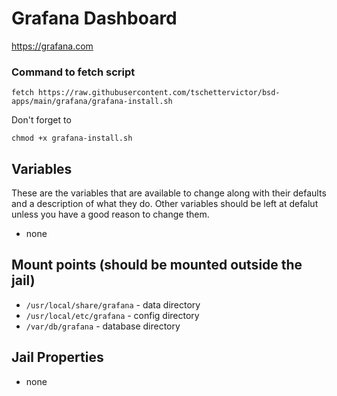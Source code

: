 # Grafana Dashboard
https://grafana.com

### Command to fetch script
```
fetch https://raw.githubusercontent.com/tschettervictor/bsd-apps/main/grafana/grafana-install.sh
```

Don't forget to
```
chmod +x grafana-install.sh
```

## Variables
These are the variables that are available to change along with their defaults and a description of what they do. Other variables should be left at defalut unless you have a good reason to change them.
- none

## Mount points (should be mounted outside the jail)
- `/usr/local/share/grafana` - data directory
- `/usr/local/etc/grafana` - config directory
- `/var/db/grafana` - database directory

## Jail Properties
- none

